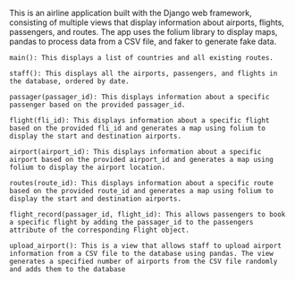 This is an airline application built with the Django web framework, consisting of multiple views that display information about airports, flights, passengers, and routes. The app uses the folium library to display maps, pandas to process data from a CSV file, and faker to generate fake data.
    
    main(): This displays a list of countries and all existing routes.

    staff(): This displays all the airports, passengers, and flights in the database, ordered by date.

    passager(passager_id): This displays information about a specific passenger based on the provided passager_id.

    flight(fli_id): This displays information about a specific flight based on the provided fli_id and generates a map using folium to display the start and destination airports.

    airport(airport_id): This displays information about a specific airport based on the provided airport_id and generates a map using folium to display the airport location.

    routes(route_id): This displays information about a specific route based on the provided route_id and generates a map using folium to display the start and destination airports.

    flight_record(passager_id, flight_id): This allows passengers to book a specific flight by adding the passager_id to the passengers attribute of the corresponding Flight object.

    upload_airport(): This is a view that allows staff to upload airport information from a CSV file to the database using pandas. The view generates a specified number of airports from the CSV file randomly and adds them to the database

